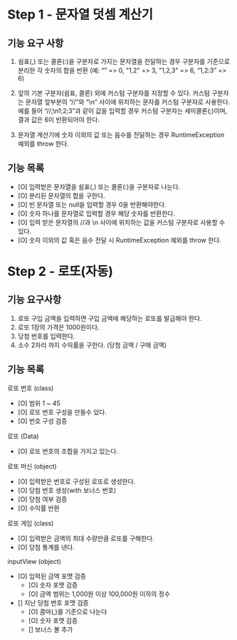 # Step 1 - 문자열 덧셈 계산기

## 기능 요구 사항

1. 쉼표(,) 또는 콜론(:)을 구분자로 가지는 문자열을 전달하는 경우 구분자를 기준으로 분리한 각 숫자의 합을 반환 (예: “” => 0, "1,2" => 3, "1,2,3" => 6, “1,2:3” => 6)

2. 앞의 기본 구분자(쉼표, 콜론) 외에 커스텀 구분자를 지정할 수 있다. 커스텀 구분자는 문자열 앞부분의 “//”와 “\n” 사이에 위치하는 문자를 커스텀 구분자로 사용한다.
   예를 들어 “//;\n1;2;3”과 같이 값을 입력할 경우 커스텀 구분자는 세미콜론(;)이며, 결과 값은 6이 반환되어야 한다.

3. 문자열 계산기에 숫자 이외의 값 또는 음수를 전달하는 경우 RuntimeException 예외를 throw 한다.

## 기능 목록

- [O] 입력받은 문자열을 쉼표(,) 또는 콜론(:)을 구분자로 나눈다.
- [O] 분리된 문자열의 합을 구한다.
- [O] 빈 문자열 또는 null을 입력할 경우 0을 반환해야한다.
- [O] 숫자 하나를 문자열로 입력할 경우 해당 숫자를 반환한다.
- [O] 입력 받은 문자열의 //과 \n 사이에 위치하는 값을 커스텀 구분자로 사용할 수 있다.
- [O] 숫자 이외의 값 혹은 음수 전달 시 RuntimeException 예외를 throw 한다.

# Step 2 - 로또(자동)

## 기능 요구사항

1. 로또 구입 금액을 입력하면 구입 금액에 해당하는 로또를 발급해야 한다.
2. 로또 1장의 가격은 1000원이다.
3. 당첨 번호를 입력한다.
4. 소수 2자리 까지 수익률을 구한다. (당첨 금액 / 구매 금액)

## 기능 목록

로또 번호 (class)

- [O] 범위 1 ~ 45
- [O] 로또 번호 구성을 만들수 있다.
- [O] 번호 구성 검증

로또 (Data)
- [O] 로또 번호의 조합을 가지고 있는다.

로또 머신 (object)
- [O] 입력받은 번호로 구성된 로또로 생성한다.
- [O] 당첨 번호 생성(with 보너스 번호)
- [O] 당첨 여부 검증
- [O] 수익률 반환

로또 게임 (class)
- [O] 입력받은 금액의 최대 수량만큼 로또를 구해한다.
- [O] 당첨 통계를 낸다.

inputView (object)

- [O] 입력된 금액 포맷 검증
    - [O] 숫자 포맷 검증
    - [O] 금액 범위는 1,000원 이상 100,000원 이하의 정수
- [] 지난 당첨 번호 포맷 검증
    - [O] 콤마(,)를 기준으로 나눈다
    - [O] 숫자 포맷 검증
    - [] 보너스 볼 추가
